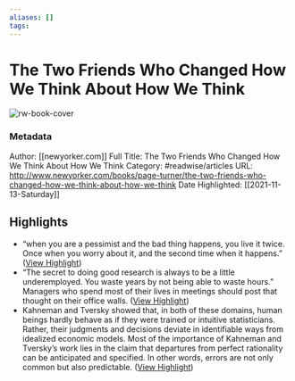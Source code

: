 ```yaml
---
aliases: []
tags:
---
```

# The Two Friends Who Changed How We Think About How We Think

![rw-book-cover](https://readwise-assets.s3.amazonaws.com/static/images/article1.be68295a7e40.png)
### Metadata
Author: [[newyorker.com]]
Full Title: The Two Friends Who Changed How We Think About How We Think
Category: #readwise/articles
URL: http://www.newyorker.com/books/page-turner/the-two-friends-who-changed-how-we-think-about-how-we-think
Date Highlighted: [[2021-11-13-Saturday]]

## Highlights
- “when you are a pessimist and the bad thing happens, you live it twice. Once when you worry about it, and the second time when it happens.” ([View Highlight](https://instapaper.com/read/1460111818/17980114))
- “The secret to doing good research is always to be a little underemployed. You waste years by not being able to waste hours.” Managers who spend most of their lives in meetings should post that thought on their office walls. ([View Highlight](https://instapaper.com/read/1460111818/17980129))
- Kahneman and Tversky showed that, in both of these domains, human beings hardly behave as if they were trained or intuitive statisticians. Rather, their judgments and decisions deviate in identifiable ways from idealized economic models. Most of the importance of Kahneman and Tversky’s work lies in the claim that departures from perfect rationality can be anticipated and specified. In other words, errors are not only common but also predictable. ([View Highlight](https://instapaper.com/read/1460111818/17980245))
